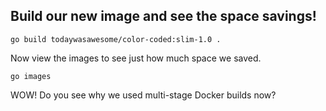 ## Build our new image and see the space savings!

`go build todaywasawesome/color-coded:slim-1.0 .`

Now view the images to see just how much space we saved.

`go images` 

WOW! Do you see why we used multi-stage Docker builds now?